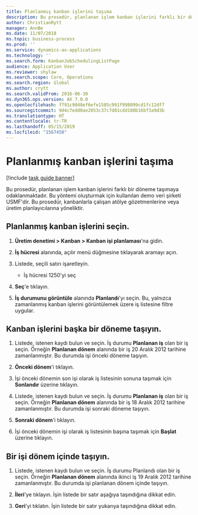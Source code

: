 ```yaml
---
title: Planlanmış kanban işlerini taşıma
description: Bu prosedür, planlanan işlem kanban işlerini farklı bir döneme taşımaya odaklanmaktadır.
author: ChristianRytt
manager: AnnBe
ms.date: 11/07/2018
ms.topic: business-process
ms.prod: ''
ms.service: dynamics-ax-applications
ms.technology: ''
ms.search.form: KanbanJobSchedulingListPage
audience: Application User
ms.reviewer: shylaw
ms.search.scope: Core, Operations
ms.search.region: Global
ms.author: crytt
ms.search.validFrom: 2016-06-30
ms.dyn365.ops.version: AX 7.0.0
ms.openlocfilehash: f791c9048ef6efe1585c991f998099cd1fc12df7
ms.sourcegitcommit: 9d4c7edd0ae2053c37c7d81cdd180b16bf3a9d3b
ms.translationtype: HT
ms.contentlocale: tr-TR
ms.lasthandoff: 05/15/2019
ms.locfileid: "1567450"
---
```

# <a name="move-scheduled-kanban-jobs"></a>Planlanmış kanban işlerini taşıma

[!include [task guide banner](../../includes/task-guide-banner.md)]

Bu prosedür, planlanan işlem kanban işlerini farklı bir döneme taşımaya odaklanmaktadır. Bu yöntemi oluşturmak için kullanılan demo veri şirketi USMF'dir. Bu prosedür, kanbanlarla çalışan atölye gözetmenlerine veya üretim planlayıcılarına yöneliktir.

## <a name="select-scheduled-kanban-jobs"></a>Planlanmış kanban işlerini seçin. 

1. **Üretim denetimi > Kanban > Kanban işi planlaması**'na gidin. 

2. **İş hücresi** alanında, açılır menü düğmesine tıklayarak aramayı açın. 

3. Listede, seçili satırı işaretleyin. 
   - İş hücresi 1250'yi seç 
4. **Seç**'e tıklayın. 

5. **İş durumunu görüntüle** alanında **Planlandı**'yı seçin. Bu, yalnızca zamanlanmış kanban işlerini görüntülemek üzere iş listesine filtre uygular. 

## <a name="move-kanban-jobs-to-a-different-period"></a>Kanban işlerini başka bir döneme taşıyın. 

1. Listede, istenen kaydı bulun ve seçin. İş durumu **Planlanan iş** olan bir iş seçin. Örneğin **Planlanan dönem** alanında bir iş 20 Aralık 2012 tarihine zamanlanmıştır. Bu durumda işi önceki döneme taşıyın. 

2. **Önceki dönem**'i tıklayın. 

3. İşi önceki dönemin son işi olarak iş listesinin sonuna taşımak için **Sonlandır** üzerine tıklayın. 

4. Listede, istenen kaydı bulun ve seçin. İş durumu **Planlanan iş** olan bir iş seçin. Örneğin **Planlanan dönem** alanında bir iş 18 Aralık 2012 tarihine zamanlanmıştır. Bu durumda işi sonraki döneme taşıyın. 

5. **Sonraki dönem**'i tıklayın. 

6. İşi önceki dönemin işi olarak iş listesinin başına taşımak için **Başlat** üzerine tıklayın. 

## <a name="move-a-job-within-a-period"></a>Bir işi dönem içinde taşıyın. 

1. Listede, istenen kaydı bulun ve seçin. İş durumu Planlandı olan bir iş seçin. Örneğin **Planlanan dönem** alanında ikinci iş 19 Aralık 2012 tarihine zamanlanmıştır. Bu durumda işi planlanan dönem içinde taşıyın. 

2. **İleri**'ye tıklayın. İşin listede bir satır aşağıya taşındığına dikkat edin. 

3. **Geri**'yi tıklatın. İşin listede bir satır yukarıya taşındığına dikkat edin.
